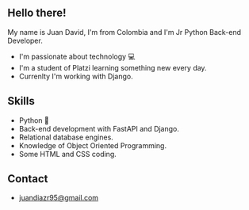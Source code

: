 ## Hello there!
My  name is Juan David, I'm from Colombia and I'm Jr Python Back-end Developer.

- I'm passionate about technology :computer:
- I'm a student of Platzi learning something new every day.
- Currenlty I'm working with Django.

## Skills

- Python :snake:
- Back-end development with FastAPI and Django.
- Relational database engines.
- Knowledge of Object Oriented Programming.
- Some HTML and CSS coding.

## Contact

- juandiazr95@gmail.com
